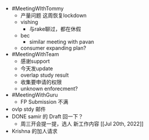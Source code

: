- #MeetingWIthTommy
	- 产量问题 这周恢复lockdown
	- vishing
		- 与rake聊过，都在休假
	- bec
		- similar meeting with pavan
	- consumer expanding plan?
- #MeetingWithTeam
	- 感谢support
	- 今天发update
	- overlap study result
	- 收集要申请的权限
	- unknown enforecment?
- #MeetingWithGuru
	- FP Submission 不满
- ovlp stdy 邮件
- DONE samir 的 Draft 回一下？
	- 周三开会提一提，选人 新工作内容 [[Jul 20th, 2022]]
- Krishna 的加人请求